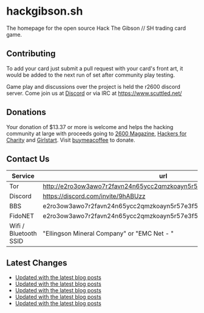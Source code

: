 # hackgibson.sh
The homepage for the open source Hack The Gibson // SH trading card game.


## Contributing

To add your card just submit a pull request with your card's front art, it would be added to the next run of set after community play testing.

Game play and discussions over the project is held the r2600 discord server. Come join us at [Discord](https://discord.com/invite/9hABUzz) or via IRC at https://www.scuttled.net/


## Donations

Your donation of $13.37 or more is welcome and helps the hacking community at large with proceeds going to [2600 Magazine](https://2600.com/), [Hackers for Charity](https://hackersforcharity.org) and [Girlstart](https://girlstart.org).  Visit [buymeacoffee](https://www.buymeacoffee.com/hackgibson.sh) to donate.


## Contact Us

Service | url
-|-
Tor | http://e2ro3ow3awo7r2favn24n65ycc2qmzkoayn5r57e3f56nvjwdcgg32ad.onion
Discord | https://discord.com/invite/9hABUzz
BBS | e2ro3ow3awo7r2favn24n65ycc2qmzkoayn5r57e3f56nvjwdcgg32ad.onion:23
FidoNET | e2ro3ow3awo7r2favn24n65ycc2qmzkoayn5r57e3f56nvjwdcgg32ad.onion:24554
Wifi / Bluetooth SSID | "Ellingson Mineral Company" or "EMC Net - <fidonet address>"

## Latest Changes
<!-- BLOG-POST-LIST:START -->
- [Updated with the latest blog posts](https://github.com/DFW2600/hackgibson.sh/commit/fadbd8e04312728b92920c4f926bff4d70af7c55)
- [Updated with the latest blog posts](https://github.com/DFW2600/hackgibson.sh/commit/018b94e27663b41526ae3926e924c1b77457a0d4)
- [Updated with the latest blog posts](https://github.com/DFW2600/hackgibson.sh/commit/2cc19022a2090e6f112a5b23fb4bba0d82bfed31)
- [Updated with the latest blog posts](https://github.com/DFW2600/hackgibson.sh/commit/2709db345db920cc70b8179048baddc23aef67fa)
- [Updated with the latest blog posts](https://github.com/DFW2600/hackgibson.sh/commit/dd441a9849c2ab4361f484d87955ef50c4c7702e)
<!-- BLOG-POST-LIST:END -->
